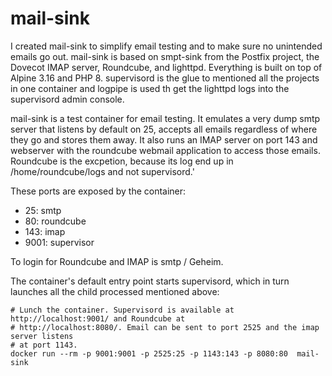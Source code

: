 mail-sink
=========

I created mail-sink to simplify email testing and to make sure no unintended emails go out. mail-sink is based
on smpt-sink from the Postfix project, the Dovecot IMAP server, Roundcube, and lighttpd. Everything is built on 
top of Alpine 3.16 and PHP 8. supervisord is the glue to mentioned all the projects in one container and logpipe
is used th get the lighttpd logs into the supervisord admin console.


mail-sink is a test container for email testing. It emulates a very dump smtp server that listens by default on 25, 
accepts all emails regardless of where they go and stores them away. It also runs an IMAP server on port 143 and 
webserver with the roundcube webmail application to access those emails. Roundcube is the excpetion, because its log
end up in /home/roundcube/logs and not supervisord.'

These ports are exposed by the container:

*   25: smtp
*   80: roundcube
*  143: imap
* 9001: supervisor

To login for Roundcube and IMAP is smtp / Geheim.

The container's default entry point starts supervisord, which in turn launches all the child processed mentioned
above:

```
# Lunch the container. Supervisord is available at http://localhost:9001/ and Roundcube at 
# http://localhost:8080/. Email can be sent to port 2525 and the imap server listens
# at port 1143.
docker run --rm -p 9001:9001 -p 2525:25 -p 1143:143 -p 8080:80  mail-sink
```

